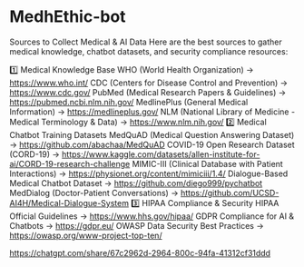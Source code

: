 ﻿# MedhEthic-bot
Sources to Collect Medical & AI Data
Here are the best sources to gather medical knowledge, chatbot datasets, and security compliance resources:

1️⃣ Medical Knowledge Base
WHO (World Health Organization) → https://www.who.int/
CDC (Centers for Disease Control and Prevention) → https://www.cdc.gov/
PubMed (Medical Research Papers & Guidelines) → https://pubmed.ncbi.nlm.nih.gov/
MedlinePlus (General Medical Information) → https://medlineplus.gov/
NLM (National Library of Medicine - Medical Terminology & Data) → https://www.nlm.nih.gov/
2️⃣ Medical Chatbot Training Datasets
MedQuAD (Medical Question Answering Dataset) → https://github.com/abachaa/MedQuAD
COVID-19 Open Research Dataset (CORD-19) → https://www.kaggle.com/datasets/allen-institute-for-ai/CORD-19-research-challenge
MIMIC-III (Clinical Database with Patient Interactions) → https://physionet.org/content/mimiciii/1.4/
Dialogue-Based Medical Chatbot Dataset → https://github.com/diego999/pychatbot
MedDialog (Doctor-Patient Conversations) → https://github.com/UCSD-AI4H/Medical-Dialogue-System
3️⃣ HIPAA Compliance & Security
HIPAA Official Guidelines → https://www.hhs.gov/hipaa/
GDPR Compliance for AI & Chatbots → https://gdpr.eu/
OWASP Data Security Best Practices → https://owasp.org/www-project-top-ten/


https://chatgpt.com/share/67c2962d-2964-800c-94fa-41312cf31ddd
